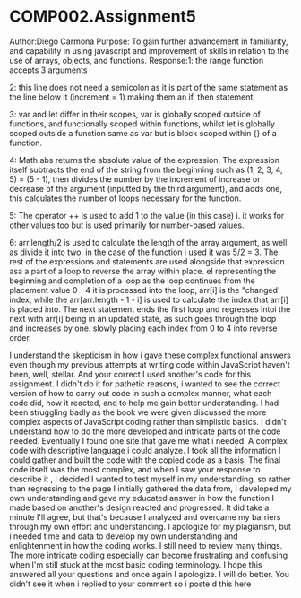 # COMP002.Assignment5
Author:Diego Carmona
Purpose: To gain further advancement in familiarity, and capability in using javascript and improvement of skills in relation to the use of arrays, objects, and functions.
Response:1: the range function accepts 3 arguments 

2: this line does not need a semicolon as it is part of the same statement as the line below it (increment = 1) making them an if, then statement.  

3: var and let differ in their scopes, var is globally scoped outside of functions, and functionally scoped within functions, whilst let is globally scoped outside a function same as var but is block scoped within {} of a function. 

4: Math.abs returns the absolute value of the expression. The expression itself subtracts the end of the string from the beginning such as (1, 2, 3, 4, 5) = (5 - 1), then divides the number by the increment of increase or decrease of the argument (inputted by the third argument), and adds one, this calculates the number of loops necessary for the function. 

5: The operator ++ is used to add 1 to the value (in this case) i. it works for other values too but is used primarily for number-based values. 

6: arr.length/2 is used to calculate the length of the array argument, as well as divide it into two. in the case of the function i used it was 5/2 = 3. The rest of the expressions and statements are used alongside that expression asa a part of a loop to reverse the array within place. el representing the beginning and completion of a loop as the loop continues from the placement value 0 - 4 it is processed into the loop, arr[i] is the "changed' index, while the arr[arr.length - 1 - i] is used to calculate the index that arr[i] is placed into. The next statement ends the first loop and regresses intoi the next with arr[i] being in an updated state, as such goes through the loop and increases by one. slowly placing each index from 0 to 4 into reverse order.  

I understand the skepticism in how i gave these complex functional answers even though my previous attempts at writing code within JavaScript haven't been, well, stellar. And your correct I used another's code for this assignment. I didn't do it for pathetic reasons, i wanted to see the correct version of how to carry out code in such a complex manner, what each code did, how it reacted, and to help me gain better understanding. I had been struggling badly as the book we were given discussed the more complex aspects of JavaScript coding rather than simplistic basics. I didn't understand how to do the more developed and intricate parts of the code needed. Eventually I found one site that gave me what i needed. A complex code with descriptive language i could analyze. I took all the information I could gather and built the code with the copied code as a basis. The final code itself was the most complex, and when I saw your response to describe it , I decided I wanted to test myself in my understanding, so rather than regressing to the page I initially gathered the data from, I developed my own understanding and gave my educated answer in how the function I made based on another's design reacted and progressed. It did take a minute I'll agree, but that's because I analyzed and overcame my barriers through my own effort and understanding. I apologize for my plagiarism, but i needed time and data to develop my own understanding and enlightenment in how the coding works. I still need to review many things. The more intricate coding especially can become frustrating and confusing when I'm still stuck at the most basic coding terminology. I hope this answered all your questions and once again I apologize. I will do better.
You didn't see it when i replied to your comment so i poste d this here